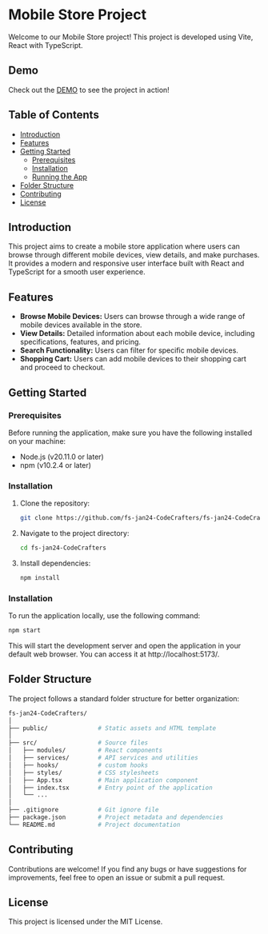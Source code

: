 # Mobile Store Project

Welcome to our Mobile Store project! This project is developed using Vite, React with TypeScript.

## Demo

Check out the [DEMO](https://fs-jan24-codecrafters.github.io/fs-jan24-CodeCrafters/) to see the project in action!

## Table of Contents

- [Introduction](#introduction)
- [Features](#features)
- [Getting Started](#getting-started)
  - [Prerequisites](#prerequisites)
  - [Installation](#installation)
  - [Running the App](#running-the-app)
- [Folder Structure](#folder-structure)
- [Contributing](#contributing)
- [License](#license)

## Introduction

This project aims to create a mobile store application where users can browse through different mobile devices, view details, and make purchases. It provides a modern and responsive user interface built with React and TypeScript for a smooth user experience.

## Features

- **Browse Mobile Devices:** Users can browse through a wide range of mobile devices available in the store.
- **View Details:** Detailed information about each mobile device, including specifications, features, and pricing.
- **Search Functionality:** Users can filter for specific mobile devices.
- **Shopping Cart:** Users can add mobile devices to their shopping cart and proceed to checkout.

## Getting Started

### Prerequisites

Before running the application, make sure you have the following installed on your machine:

- Node.js (v20.11.0 or later)
- npm (v10.2.4 or later)

### Installation

1. Clone the repository:

   ```bash
   git clone https://github.com/fs-jan24-CodeCrafters/fs-jan24-CodeCrafters.git
   ```

2. Navigate to the project directory:

   ```bash
   cd fs-jan24-CodeCrafters
   ```

3. Install dependencies:

   ```bash
   npm install
   ```

### Installation

To run the application locally, use the following command:

   ```bash
   npm start
   ```

This will start the development server and open the application in your default web browser. You can access it at http://localhost:5173/.

## Folder Structure

The project follows a standard folder structure for better organization:

  ```graphql
  fs-jan24-CodeCrafters/
│
├── public/              # Static assets and HTML template
│
├── src/                 # Source files
│   ├── modules/         # React components
│   ├── services/        # API services and utilities
│   ├── hooks/           # custom hooks
│   ├── styles/          # CSS stylesheets
│   ├── App.tsx          # Main application component
│   ├── index.tsx        # Entry point of the application
│   └── ...
│
├── .gitignore           # Git ignore file
├── package.json         # Project metadata and dependencies
└── README.md            # Project documentation
  ```

## Contributing

Contributions are welcome! If you find any bugs or have suggestions for improvements, feel free to open an issue or submit a pull request.

## License

This project is licensed under the MIT License.
